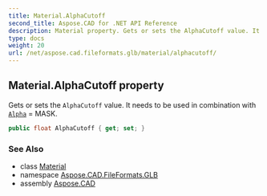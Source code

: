 ```yaml
---
title: Material.AlphaCutoff
second_title: Aspose.CAD for .NET API Reference
description: Material property. Gets or sets the AlphaCutoff value. It needs to be used in combination with Alpha  MASK
type: docs
weight: 20
url: /net/aspose.cad.fileformats.glb/material/alphacutoff/
---
```

## Material.AlphaCutoff property

Gets or sets the `AlphaCutoff` value. It needs to be used in combination with [`Alpha`](../alpha/) = MASK.

```csharp
public float AlphaCutoff { get; set; }
```

### See Also

* class [Material](../)
* namespace [Aspose.CAD.FileFormats.GLB](../../material/)
* assembly [Aspose.CAD](../../../)


